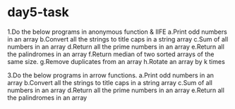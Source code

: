 # day5-task
1.Do the below programs in anonymous function & IIFE
 a.Print odd numbers in an array
 b.Convert all the strings to title caps in a string array
 c.Sum of all numbers in an array
 d.Return all the prime numbers in an array
 e.Return all the palindromes in an array
 f.Return median of two sorted arrays of the same size.
 g.Remove duplicates from an array
 h.Rotate an array by k times
 
3.Do the below programs in arrow functions.
 a.Print odd numbers in an array
 b.Convert all the strings to title caps in a string array
 c.Sum of all numbers in an array
 d.Return all the prime numbers in an array
 e.Return all the palindromes in an array



